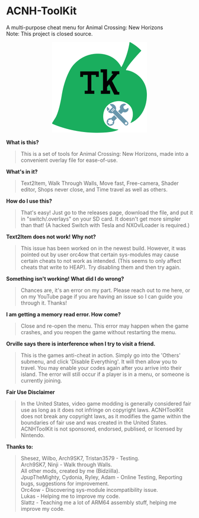# ACNH-ToolKit
A multi-purpose cheat menu for Animal Crossing: New Horizons  
Note: This project is closed source.

<p align="center">
  <img src="https://github.com/Bidziilla/ACNH-ToolKit/blob/main/NHTK.png" width="256" title="hover text">
</p>

**What is this?**
> This is a set of tools for Animal Crossing: New Horizons, made into a convenient overlay file for ease-of-use.

**What's in it?**
> Text2Item, Walk Through Walls, Move fast, Free-camera, Shader editor, Shops never close, and Time travel as well as others.

**How do I use this?**
> That's easy! Just go to the releases page, download the file, and put it in "switch/.overlays" on your SD card. It doesn't get more simpler than that! (A hacked Switch with Tesla and NXOvlLoader is required.)

**Text2Item does not work! Why not?**
> This issue has been worked on in the newest build. However, it was pointed out by user orc4ow that certain sys-modules may cause certain cheats to not work as intended. (This seems to only affect cheats that write to HEAP). Try disabling them and then try again.

**Something isn't working! What did I do wrong?**
> Chances are, it's an error on my part. Please reach out to me here, or on my YouTube page if you are having an issue so I can guide you through it. Thanks! 

**I am getting a memory read error. How come?**
> Close and re-open the menu. This error may happen when the game crashes, and you reopen the game without restarting the menu.

**Orville says there is interference when I try to visit a friend.**
> This is the games anti-cheat in action. Simply go into the 'Others' submenu, and click 'Disable Everything'. It will then allow you to travel. You may enable your codes again after you arrive into their island. The error will still occur if a player is in a menu, or someone is currently joining. 

**Fair Use Disclaimer**
> In the United States, video game modding is generally considered fair use as long as it does not infringe on copyright laws. ACNHToolKit does not break any copyright laws, as it modifies the game within the boundaries of fair use and was created in the United States. ACNHToolKit is not sponsored, endorsed, publised, or licensed by Nintendo.

**Thanks to:**
> Shesez, Wilbo, Arch9SK7, Tristan3579 - Testing.  
> Arch9SK7, Ninji - Walk through Walls.  
> All other mods, created by me (Bidziilla).  
> JpupTheMighty, Cydonia, Ryley, Adam - Online Testing, Reporting bugs, suggestions for improvement.  
> Orc4ow - Discovering sys-module incompatibility issue.  
> Lukas - Helping me to improve my code.  
> Slattz - Teaching me a lot of ARM64 assembly stuff, helping me improve my code.
